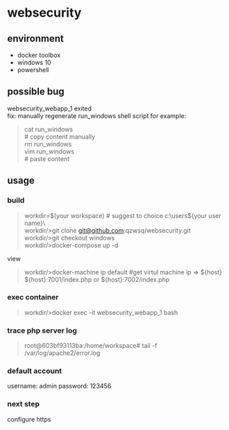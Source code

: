 # websecurity
## environment
- docker toolbox
- windows 10
- powershell
## possible bug
websecurity_webapp_1 exited  
fix: manually regenerate run_windows shell script
for example:  
> cat run_windows  
> \# copy content manually  
> rm run_windows  
> vim run_windows  
> \# paste content  
## usage
### build
> workdir=$(your workspace) # suggest to choice c:\\users\${your user name}\  
> workdir/>git clone git@github.com:qzwsq/websecurity.git  
> workdir/>git checkout windows  
> workdir/>docker-compose up -d  

view  
> workdir/>docker-machine ip default #get virtul machine ip => ${host}  
${host}:7001/index.php or ${host}:7002/index.php<br>

### exec container 
> workdir/>docker exec -it websecurity_webapp_1 bash

### trace php server log
> root@603bf93113ba:/home/workspace# tail -f /var/log/apache2/error.log 

### default account
username: admin password: 123456  

### next step
configure https 

